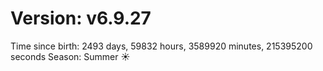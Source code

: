 # Version: v6.9.27
Time since birth: 2493 days, 59832 hours, 3589920 minutes, 215395200 seconds
Season: Summer ☀️
